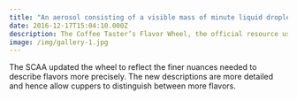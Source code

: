 ```yaml
---
title: "An aerosol consisting of a visible mass of minute liquid droplets"
date: 2016-12-17T15:04:10.000Z
description: The Coffee Taster’s Flavor Wheel, the official resource used by coffee tasters, has been revised for the first time this year.
image: /img/gallery-1.jpg
---
```


The SCAA updated the wheel to reflect the finer nuances needed to describe flavors more precisely. The new descriptions are more detailed and hence allow cuppers to distinguish between more flavors.
